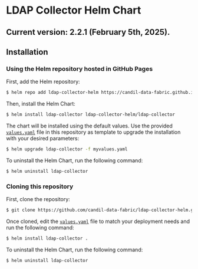# LDAP Collector Helm Chart

## Current version: 2.2.1 (February 5th, 2025).

## Installation

### Using the Helm repository hosted in GitHub Pages

First, add the Helm repository:

```bash
$ helm repo add ldap-collector-helm https://candil-data-fabric.github.io/ldap-collector-helm/
```

Then, install the Helm Chart:

```bash
$ helm install ldap-collector ldap-collector-helm/ldap-collector
```

The chart will be installed using the default values. Use the provided [`values.yaml`](values.yaml) file in this repository as template to upgrade the installation with your desired parameters:

```bash
$ helm upgrade ldap-collector -f myvalues.yaml
```

To uninstall the Helm Chart, run the following command:

```bash
$ helm uninstall ldap-collector
```

### Cloning this repository

First, clone the repository:

```bash
$ git clone https://github.com/candil-data-fabric/ldap-collector-helm.git
```

Once cloned, edit the [`values.yaml`](values.yaml) file to match your deployment needs and run the following command:

```bash
$ helm install ldap-collector .
```

To uninstall the Helm Chart, run the following command:

```bash
$ helm uninstall ldap-collector
```
